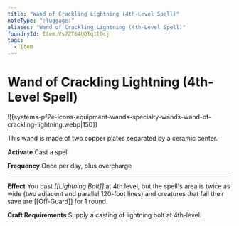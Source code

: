 ```yaml
---
title: "Wand of Crackling Lightning (4th-Level Spell)"
noteType: ":luggage:"
aliases: "Wand of Crackling Lightning (4th-Level Spell)"
foundryId: Item.Vs7ZT64UQTq1lOcj
tags:
  - Item
---
```


# Wand of Crackling Lightning (4th-Level Spell)
![[systems-pf2e-icons-equipment-wands-specialty-wands-wand-of-crackling-lightning.webp|150]]

This wand is made of two copper plates separated by a ceramic center.

**Activate** Cast a spell

**Frequency** Once per day, plus overcharge

* * *

**Effect** You cast _[[Lightning Bolt]]_ at 4th level, but the spell's area is twice as wide (two adjacent and parallel 120-foot lines) and creatures that fail their save are [[Off-Guard]] for 1 round.

**Craft Requirements** Supply a casting of lightning bolt at 4th-level.
